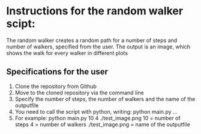 # Instructions for the random walker scipt:

The random walker creates a random path for a number of steps and number of walkers, specified from the user. The output is an image, which shows the walk for every walker in different
plots

## Specifications for the user 

1. Clone the repository from Github 
2. Move to the cloned repository via the command line 
3. Specify the number of steps, the number of walkers and the name of the outputfile 
4. You need to call the script with python, writing: python main.py ... 
5. For example: python main.py 10 4 ./test_image.png
10			= number of steps
4			= number of walkers
./test_image.png	= name of the outputfile 


